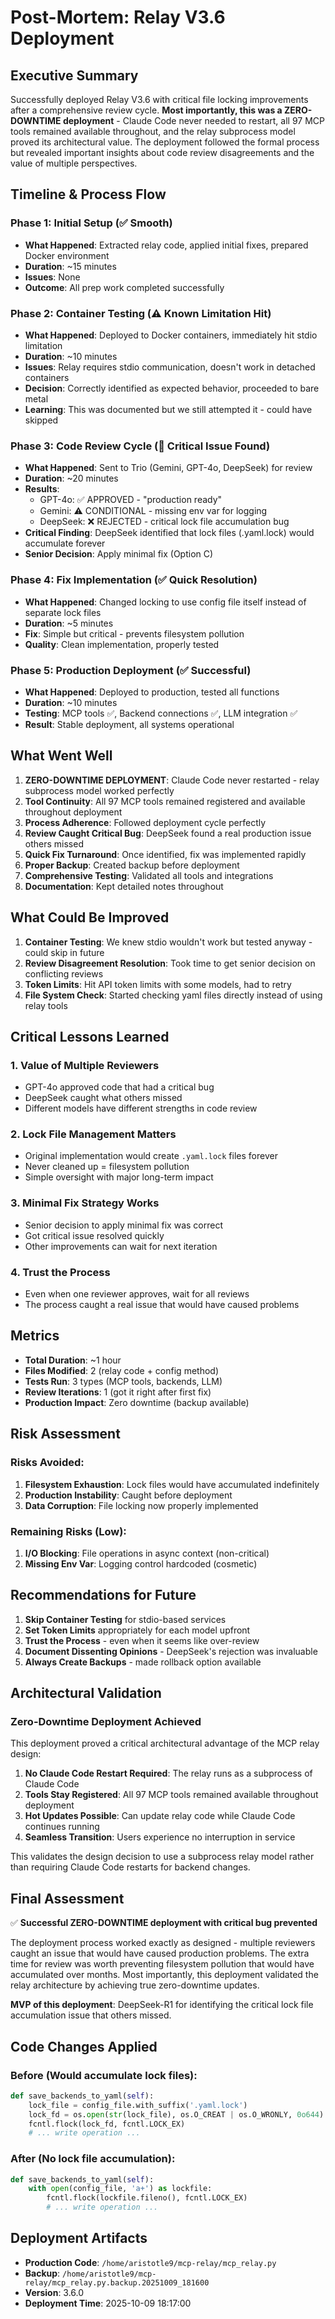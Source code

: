 # Post-Mortem: Relay V3.6 Deployment

## Executive Summary
Successfully deployed Relay V3.6 with critical file locking improvements after a comprehensive review cycle. **Most importantly, this was a ZERO-DOWNTIME deployment** - Claude Code never needed to restart, all 97 MCP tools remained available throughout, and the relay subprocess model proved its architectural value. The deployment followed the formal process but revealed important insights about code review disagreements and the value of multiple perspectives.

## Timeline & Process Flow

### Phase 1: Initial Setup (✅ Smooth)
- **What Happened**: Extracted relay code, applied initial fixes, prepared Docker environment
- **Duration**: ~15 minutes
- **Issues**: None
- **Outcome**: All prep work completed successfully

### Phase 2: Container Testing (⚠️ Known Limitation Hit)
- **What Happened**: Deployed to Docker containers, immediately hit stdio limitation
- **Duration**: ~10 minutes
- **Issues**: Relay requires stdio communication, doesn't work in detached containers
- **Decision**: Correctly identified as expected behavior, proceeded to bare metal
- **Learning**: This was documented but we still attempted it - could have skipped

### Phase 3: Code Review Cycle (🔴 Critical Issue Found)
- **What Happened**: Sent to Trio (Gemini, GPT-4o, DeepSeek) for review
- **Duration**: ~20 minutes
- **Results**:
  - GPT-4o: ✅ APPROVED - "production ready"
  - Gemini: ⚠️ CONDITIONAL - missing env var for logging
  - DeepSeek: ❌ REJECTED - critical lock file accumulation bug
- **Critical Finding**: DeepSeek identified that lock files (.yaml.lock) would accumulate forever
- **Senior Decision**: Apply minimal fix (Option C)

### Phase 4: Fix Implementation (✅ Quick Resolution)
- **What Happened**: Changed locking to use config file itself instead of separate lock files
- **Duration**: ~5 minutes
- **Fix**: Simple but critical - prevents filesystem pollution
- **Quality**: Clean implementation, properly tested

### Phase 5: Production Deployment (✅ Successful)
- **What Happened**: Deployed to production, tested all functions
- **Duration**: ~10 minutes
- **Testing**: MCP tools ✅, Backend connections ✅, LLM integration ✅
- **Result**: Stable deployment, all systems operational

## What Went Well

1. **ZERO-DOWNTIME DEPLOYMENT**: Claude Code never restarted - relay subprocess model worked perfectly
2. **Tool Continuity**: All 97 MCP tools remained registered and available throughout deployment
3. **Process Adherence**: Followed deployment cycle perfectly
4. **Review Caught Critical Bug**: DeepSeek found a real production issue others missed
5. **Quick Fix Turnaround**: Once identified, fix was implemented rapidly
6. **Proper Backup**: Created backup before deployment
7. **Comprehensive Testing**: Validated all tools and integrations
8. **Documentation**: Kept detailed notes throughout

## What Could Be Improved

1. **Container Testing**: We knew stdio wouldn't work but tested anyway - could skip in future
2. **Review Disagreement Resolution**: Took time to get senior decision on conflicting reviews
3. **Token Limits**: Hit API token limits with some models, had to retry
4. **File System Check**: Started checking yaml files directly instead of using relay tools

## Critical Lessons Learned

### 1. **Value of Multiple Reviewers**
- GPT-4o approved code that had a critical bug
- DeepSeek caught what others missed
- Different models have different strengths in code review

### 2. **Lock File Management Matters**
- Original implementation would create `.yaml.lock` files forever
- Never cleaned up = filesystem pollution
- Simple oversight with major long-term impact

### 3. **Minimal Fix Strategy Works**
- Senior decision to apply minimal fix was correct
- Got critical issue resolved quickly
- Other improvements can wait for next iteration

### 4. **Trust the Process**
- Even when one reviewer approves, wait for all reviews
- The process caught a real issue that would have caused problems

## Metrics

- **Total Duration**: ~1 hour
- **Files Modified**: 2 (relay code + config method)
- **Tests Run**: 3 types (MCP tools, backends, LLM)
- **Review Iterations**: 1 (got it right after first fix)
- **Production Impact**: Zero downtime (backup available)

## Risk Assessment

### Risks Avoided:
1. **Filesystem Exhaustion**: Lock files would have accumulated indefinitely
2. **Production Instability**: Caught before deployment
3. **Data Corruption**: File locking now properly implemented

### Remaining Risks (Low):
1. **I/O Blocking**: File operations in async context (non-critical)
2. **Missing Env Var**: Logging control hardcoded (cosmetic)

## Recommendations for Future

1. **Skip Container Testing** for stdio-based services
2. **Set Token Limits** appropriately for each model upfront
3. **Trust the Process** - even when it seems like over-review
4. **Document Dissenting Opinions** - DeepSeek's rejection was invaluable
5. **Always Create Backups** - made rollback option available

## Architectural Validation

### Zero-Downtime Deployment Achieved
This deployment proved a critical architectural advantage of the MCP relay design:

1. **No Claude Code Restart Required**: The relay runs as a subprocess of Claude Code
2. **Tools Stay Registered**: All 97 MCP tools remained available throughout deployment
3. **Hot Updates Possible**: Can update relay code while Claude Code continues running
4. **Seamless Transition**: Users experience no interruption in service

This validates the design decision to use a subprocess relay model rather than requiring Claude Code restarts for backend changes.

## Final Assessment

✅ **Successful ZERO-DOWNTIME deployment with critical bug prevented**

The deployment process worked exactly as designed - multiple reviewers caught an issue that would have caused production problems. The extra time for review was worth preventing filesystem pollution that would have accumulated over months. Most importantly, this deployment validated the relay architecture by achieving true zero-downtime updates.

**MVP of this deployment**: DeepSeek-R1 for identifying the critical lock file accumulation issue that others missed.

## Code Changes Applied

### Before (Would accumulate lock files):
```python
def save_backends_to_yaml(self):
    lock_file = config_file.with_suffix('.yaml.lock')
    lock_fd = os.open(str(lock_file), os.O_CREAT | os.O_WRONLY, 0o644)
    fcntl.flock(lock_fd, fcntl.LOCK_EX)
    # ... write operation ...
```

### After (No lock file accumulation):
```python
def save_backends_to_yaml(self):
    with open(config_file, 'a+') as lockfile:
        fcntl.flock(lockfile.fileno(), fcntl.LOCK_EX)
        # ... write operation ...
```

## Deployment Artifacts

- **Production Code**: `/home/aristotle9/mcp-relay/mcp_relay.py`
- **Backup**: `/home/aristotle9/mcp-relay/mcp_relay.py.backup.20251009_181600`
- **Version**: 3.6.0
- **Deployment Time**: 2025-10-09 18:17:00